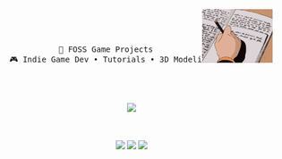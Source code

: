 <div align="center">
<img src="https://github.com/voidsharr/voidsharr/blob/main/assets/anime-write.gif" width="25%" align="right" />
<br><br>
<pre>
    <!--  💻 System programming languages • DevOps -->
    📖 FOSS Game Projects
    🎮 Indie Game Dev • Tutorials • 3D Modeling • 2D Art
    <!--   Game Project #1  • Other Content -->
</pre>
<br><br>
<img src="[https://raw.githubusercontent.com/innng/innng/master/assets/kyubey.gif](https://github.com/voidsharr/voidsharr/blob/main/assets/For_the_Cosmic_Dance_of_Shiva%2C_Parvati%2C_Ganesha%2C_Kattikeya_and_Banasura_playing_musical_instruments.jpg)" height="40" />
<br><br><br>
   
[![](https://img.shields.io/badge/instagram-0a66c2)](https://www.instagram.com/mridulsharr/)
[![](https://img.shields.io/badge/x-ff66ab)](https://x.com/voidsharr)
[![](https://img.shields.io/badge/itch.io-69899c)](https://voidsharr.itch.io)
</div>
